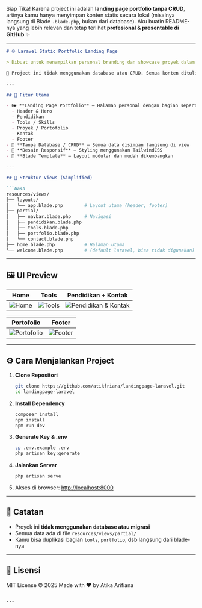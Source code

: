 Siap Tika! Karena project ini adalah **landing page portfolio tanpa CRUD**, artinya kamu hanya menyimpan konten statis secara lokal (misalnya langsung di Blade `.blade.php`, bukan dari database). Aku buatin README-nya yang lebih relevan dan tetap terlihat **profesional & presentable di GitHub** ✨

---

````markdown
# 🌐 Laravel Static Portfolio Landing Page

> Dibuat untuk menampilkan personal branding dan showcase proyek dalam bentuk landing page sederhana menggunakan **Laravel**, **Blade Template**, dan **Tailwind CSS**.

📁 Project ini tidak menggunakan database atau CRUD. Semua konten ditulis langsung pada file view Blade. Cocok untuk keperluan portfolio statis, latihan Laravel layouting, atau tugas Web Framework.

---

## 🎯 Fitur Utama

- 🖼️ **Landing Page Portfolio** – Halaman personal dengan bagian seperti:
  - Header & Hero
  - Pendidikan
  - Tools / Skills
  - Proyek / Portofolio
  - Kontak
  - Footer
- 🔧 **Tanpa Database / CRUD** – Semua data disimpan langsung di view
- 🎨 **Desain Responsif** – Styling menggunakan TailwindCSS
- 📄 **Blade Template** – Layout modular dan mudah dikembangkan

---

## 📂 Struktur Views (Simplified)

```bash
resources/views/
├── layouts/
│   └── app.blade.php        # Layout utama (header, footer)
├── partial/
│   ├── navbar.blade.php     # Navigasi
│   ├── pendidikan.blade.php
│   ├── tools.blade.php
│   ├── portfolio.blade.php
│   └── contact.blade.php
├── home.blade.php           # Halaman utama
└── welcome.blade.php        # (default laravel, bisa tidak digunakan)
````

---

## 🖼️ UI Preview

| Home                                                                                                | Tools                                                                                                 | Pendidikan + Kontak                                                                                                            |
| --------------------------------------------------------------------------------------------------- | ----------------------------------------------------------------------------------------------------- | ------------------------------------------------------------------------------------------------------------------------------ |
| ![Home](https://raw.githubusercontent.com/atikfriana/landingpage-laravel/main/screenshots/home.png) | ![Tools](https://raw.githubusercontent.com/atikfriana/landingpage-laravel/main/screenshots/tools.png) | ![Pendidikan & Kontak](https://raw.githubusercontent.com/atikfriana/landingpage-laravel/main/screenshots/pendidikankontak.png) |

| Portofolio                                                                                                     | Footer                                                                                                  |
| -------------------------------------------------------------------------------------------------------------- | ------------------------------------------------------------------------------------------------------- |
| ![Portofolio](https://raw.githubusercontent.com/atikfriana/landingpage-laravel/main/screenshots/portfolio.png) | ![Footer](https://raw.githubusercontent.com/atikfriana/landingpage-laravel/main/screenshots/footer.png) |

---

## ⚙️ Cara Menjalankan Project

1. **Clone Repositori**

   ```bash
   git clone https://github.com/atikfriana/landingpage-laravel.git
   cd landingpage-laravel
   ```

2. **Install Dependency**

   ```bash
   composer install
   npm install
   npm run dev
   ```

3. **Generate Key & .env**

   ```bash
   cp .env.example .env
   php artisan key:generate
   ```

4. **Jalankan Server**

   ```bash
   php artisan serve
   ```

5. Akses di browser: [http://localhost:8000](http://localhost:8000)

---

## 📝 Catatan

* Proyek ini **tidak menggunakan database atau migrasi**
* Semua data ada di file `resources/views/partial/`
* Kamu bisa duplikasi bagian `tools`, `portfolio`, dsb langsung dari blade-nya

---

## 📄 Lisensi

MIT License © 2025
Made with ❤️ by Atika Arifiana

````

---
